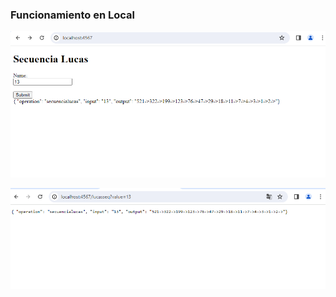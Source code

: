 ### Funcionamiento en Local

![img.png](src/main/resources/img.png)

![img_1.png](src/main/resources/img_1.png)
